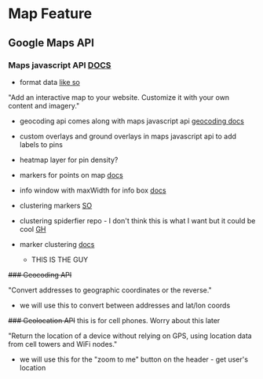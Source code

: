 # Map Feature

## Google Maps API

### Maps javascript API [DOCS](https://developers.google.com/maps/documentation/javascript/overview)

- format data [like so](https://docs.mapbox.com/mapbox-gl-js/assets/earthquakes.geojson)

"Add an interactive map to your website. Customize it with your own content and imagery."

- geocoding api comes along with maps javascript api [geocoding docs](https://developers.google.com/maps/documentation/javascript/geocoding)


- custom overlays and ground overlays in maps javascript api to add labels to pins

- heatmap layer for pin density?



- markers for points on map [docs](https://developers.google.com/maps/documentation/javascript/markers#introduction)
- info window with maxWidth for info box [docs](https://developers.google.com/maps/documentation/javascript/examples/infowindow-simple-max)


- clustering markers [SO](https://stackoverflow.com/questions/3548920/google-maps-api-v3-multiple-markers-on-exact-same-spot)
- clustering spiderfier repo - I don't think this is what I want but it could be cool [GH](https://github.com/jawj/OverlappingMarkerSpiderfier)
- marker clustering [docs](https://developers.google.com/maps/documentation/javascript/marker-clustering)
  - THIS IS THE GUY



~~### Geocoding API~~

"Convert addresses to geographic coordinates or the reverse."

- we will use this to convert between addresses and lat/lon coords

~~### Geolocation API~~ this is for cell phones. Worry about this later


"Return the location of a device without relying on GPS, using location data from cell towers and WiFi nodes."

- we will use this for the "zoom to me" button on the header - get user's location

